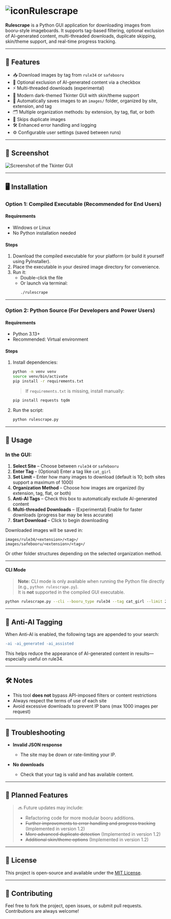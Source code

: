 # ![icon](https://i.imgur.com/2IBEmvZ.png)Rulescrape

**Rulescrape** is a Python GUI application for downloading images from booru-style imageboards. It supports tag-based filtering, optional exclusion of AI-generated content, multi-threaded downloads, duplicate skipping, skin/theme support, and real-time progress tracking.

---

## 🔧 Features

 - 📥 Download images by tag from `rule34` or `safebooru`
 - 🧠 Optional exclusion of AI-generated content via a checkbox
 - ⚡ Multi-threaded downloads (experimental)
 - 🎨 Modern dark-themed Tkinter GUI with skin/theme support
 - 📁 Automatically saves images to an `images/` folder, organized by site, extension, and tag
 - 🗂️ Multiple organization methods: by extension, by tag, flat, or both
 - 🚫 Skips duplicate images
 - 🛠️ Enhanced error handling and logging
 - ⚙️ Configurable user settings (saved between runs)

---

## 📸 Screenshot

![Screenshot of the Tkinter GUI](https://i.imgur.com/Z2QOQRe.png)

---

## 🖥️ Installation

### Option 1: Compiled Executable (Recommended for End Users)

#### Requirements
- Windows or Linux
- No Python installation needed

#### Steps
1. Download the compiled executable for your platform (or build it yourself using PyInstaller).
2. Place the executable in your desired image directory for convenience.
3. Run it:
   - Double-click the file
   - Or launch via terminal:
     ```sh
     ./rulescrape
     ```

---

### Option 2: Python Source (For Developers and Power Users)

#### Requirements
- Python 3.13+
- Recommended: Virtual environment

#### Steps
1. Install dependencies:
   ```sh
   python -m venv venv
   source venv/bin/activate
   pip install -r requirements.txt
   ```
   > If `requirements.txt` is missing, install manually:
   ```sh
   pip install requests tqdm
   ```
2. Run the script:
   ```sh
   python rulescrape.py
   ```

---

## 🚀 Usage

### In the GUI:

1. **Select Site** – Choose between `rule34` or `safebooru`
2. **Enter Tag** – (Optional) Enter a tag like `cat_girl`
3. **Set Limit** – Enter how many images to download (default is 10; both sites support a maximum of 1000)
4. **Organization Method** – Choose how images are organized (by extension, tag, flat, or both)
5. **Anti-AI Tags** – Check this box to automatically exclude AI-generated content
6. **Multi-threaded Downloads** – (Experimental) Enable for faster downloads (progress bar may be less accurate)
7. **Start Download** – Click to begin downloading

Downloaded images will be saved in:

```
images/rule34/<extension>/<tag>/
images/safebooru/<extension>/<tag>/
```
Or other folder structures depending on the selected organization method.

---
#### CLI Mode

> **Note:** CLI mode is only available when running the Python file directly (e.g., `python rulescrape.py`).  
> It is **not** supported in the compiled GUI executable.

```bash
python rulescrape.py --cli --booru_type rule34 --tag cat_girl --limit 20 --anti_ai true --multithread --max_workers 8
```

---

## 🧠 Anti-AI Tagging

When Anti-AI is enabled, the following tags are appended to your search:

```diff
-ai -ai_generated -ai_assisted
```

This helps reduce the appearance of AI-generated content in results—especially useful on rule34.

---

## 🛠️ Notes

- This tool **does not** bypass API-imposed filters or content restrictions
- Always respect the terms of use of each site
- Avoid excessive downloads to prevent IP bans (max 1000 images per request)

---

## 🐞 Troubleshooting

- **Invalid JSON response**  
  - The site may be down or rate-limiting your IP.

- **No downloads**  
  - Check that your tag is valid and has available content.
---

## 📌 Planned Features

> 🔜 Future updates may include:
> - Refactoring code for more modular booru additions.
> - ~~Further improvements to error handling and progress tracking~~ (Implemented in version 1.2)
> - ~~More advanced duplicate detection~~ (Implemented in version 1.2)
> - ~~Additional skin/theme options~~ (Implemented in version 1.2)

---

## 📜 License

This project is open-source and available under the [MIT License](https://opensource.org/license/MIT).

---

## 🙋 Contributing

Feel free to fork the project, open issues, or submit pull requests. Contributions are always welcome!

